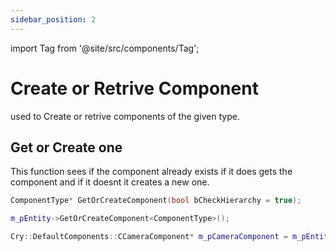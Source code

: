 ```yaml
---
sidebar_position: 2
---
```

import Tag from '@site/src/components/Tag';


# Create or Retrive Component

used to Create or retrive components of the given type.

## Get or Create one
This function sees if the component already exists if it does gets the component and if it doesnt it creates a new one.
```cpp title="Engine Function"
ComponentType* GetOrCreateComponent(bool bCheckHierarchy = true);
```
```cpp title="Function"
m_pEntity->GetOrCreateComponent<ComponentType>();
```
```cpp title="Example"
Cry::DefaultComponents::CCameraComponent* m_pCameraComponent = m_pEntity->GetOrCreateComponent<Cry::DefaultComponents::CCameraComponent>();
```